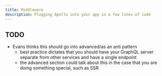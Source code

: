```yaml
---
title: Middleware
description: Plugging Apollo into your app in a few lines of code
---
```


## TODO

* Evans thinks this should go into advanced/as an anti pattern
  * best practice dictates that you should have your GraphQL server separate from other services and have a single endpoint
  * the advanced section could talk about this in the case that you are doing something special, such as SSR